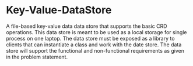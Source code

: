 # Key-Value-DataStore
A file-based key-value data data store that supports the basic CRD operations. This data store is meant to be used as a local storage for single process on one laptop. The data store must be exposed as a library to clients that can instantiate a class and work with the date store.
The data store will support the functional and non-functional requirements as given in the problem statement.
